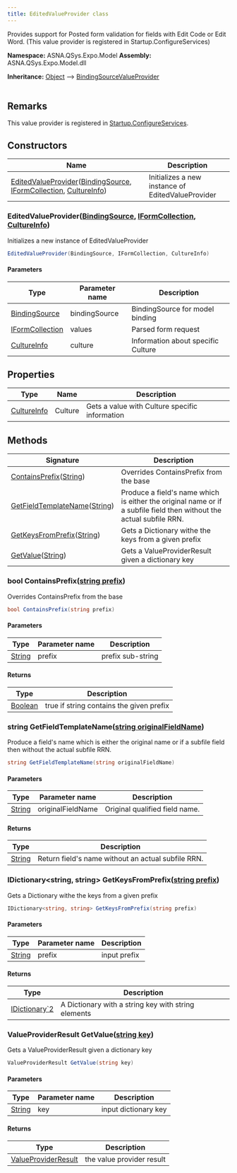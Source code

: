 ```yaml
---
title: EditedValueProvider class
---
```


Provides support for Posted form validation for fields with Edit Code or Edit Word. (This value provider is registered in Startup.ConfigureServices) 

**Namespace:** ASNA.QSys.Expo.Model
**Assembly:** ASNA.QSys.Expo.Model.dll

**Inheritance:** [Object](https://docs.microsoft.com/en-us/dotnet/api/system.object) --> [BindingSourceValueProvider](https://learn.microsoft.com/en-us/dotnet/api/microsoft.aspnetcore.mvc.modelbinding.bindingsourcevalueprovider?view=aspnetcore-8.0)
<br>
<br>

## Remarks

This value provider is registered in [Startup.ConfigureServices](https://docs.microsoft.com/en-us/aspnet/core/fundamentals/startup).

## Constructors

| Name | Description |
| --- | --- |
| [EditedValueProvider](#editedvalueproviderbindingsource-iformcollection-cultureinfo)([BindingSource](https://docs.microsoft.com/en-us/dotnet/api/microsoft.aspnetcore.mvc.modelbinding.bindingsource), [IFormCollection](https://docs.microsoft.com/en-us/dotnet/api/microsoft.aspnetcore.http.iformcollection), [CultureInfo](https://docs.microsoft.com/en-us/dotnet/api/system.globalization.cultureinfo)) | Initializes a new instance of EditedValueProvider

### EditedValueProvider([BindingSource](https://docs.microsoft.com/en-us/dotnet/api/microsoft.aspnetcore.mvc.modelbinding.bindingsource), [IFormCollection](https://docs.microsoft.com/en-us/dotnet/api/microsoft.aspnetcore.http.iformcollection), [CultureInfo](https://docs.microsoft.com/en-us/dotnet/api/system.globalization.cultureinfo))

Initializes a new instance of EditedValueProvider

```cs
EditedValueProvider(BindingSource, IFormCollection, CultureInfo)
```

#### Parameters

| Type | Parameter name | Description
| --- | --- | ---
| [BindingSource](https://docs.microsoft.com/en-us/dotnet/api/microsoft.aspnetcore.mvc.modelbinding.bindingsource) | bindingSource | BindingSource for model binding
| [IFormCollection](https://docs.microsoft.com/en-us/dotnet/api/microsoft.aspnetcore.http.iformcollection) | values | Parsed form request
| [CultureInfo](https://docs.microsoft.com/en-us/dotnet/api/system.globalization.cultureinfo) | culture | Information about specific Culture

## Properties

| Type | Name | Description
| --- | --- | --- 
| [CultureInfo](https://docs.microsoft.com/en-us/dotnet/api/system.globalization.cultureinfo) | Culture | Gets a value with Culture specific information |

## Methods

| Signature | Description |
| --- | --- |
| [ContainsPrefix](#bool-containsprefixstring-prefix)([String](https://docs.microsoft.com/en-us/dotnet/api/system.string)) | Overrides ContainsPrefix from the base
| [GetFieldTemplateName](#string-getfieldtemplatenamestring-originalfieldname)([String](https://docs.microsoft.com/en-us/dotnet/api/system.string)) | Produce a field's name which is either the original name or if a subfile field then without the actual subfile RRN.
| [GetKeysFromPrefix](#idictionary-string-string-getkeysfromprefixstring-prefix)([String](https://docs.microsoft.com/en-us/dotnet/api/system.string)) | Gets a Dictionary withe the keys from a given prefix
| [GetValue](#valueproviderresult-getvaluestring-key)([String](https://docs.microsoft.com/en-us/dotnet/api/system.string)) | Gets a ValueProviderResult given a dictionary key

### bool ContainsPrefix([string prefix](https://learn.microsoft.com/en-us/dotnet/api/system.string?view=net-8.0))

Overrides ContainsPrefix from the base

```cs
bool ContainsPrefix(string prefix)
```

#### Parameters

| Type | Parameter name | Description
| --- | --- | ---
| [String](https://docs.microsoft.com/en-us/dotnet/api/system.string) | prefix | prefix sub-string

#### Returns

| Type | Description
| --- | ---
| [Boolean](https://docs.microsoft.com/en-us/dotnet/api/system.boolean) | true if string contains the given prefix

### string GetFieldTemplateName([string originalFieldName](https://learn.microsoft.com/en-us/dotnet/api/system.string?view=net-8.0))

Produce a field's name which is either the original name or if a subfile field then without the actual subfile RRN.

```cs
string GetFieldTemplateName(string originalFieldName)
```

#### Parameters

| Type | Parameter name | Description
| --- | --- | ---
| [String](https://docs.microsoft.com/en-us/dotnet/api/system.string) | originalFieldName | Original qualified field name.

#### Returns

| Type | Description
| --- | ---
| [String](https://docs.microsoft.com/en-us/dotnet/api/system.string) | Return field's name without an actual subfile RRN.

### IDictionary<string, string> GetKeysFromPrefix([string prefix](https://learn.microsoft.com/en-us/dotnet/api/system.string?view=net-8.0))

Gets a Dictionary withe the keys from a given prefix

```cs
IDictionary<string, string> GetKeysFromPrefix(string prefix)
```

#### Parameters

| Type | Parameter name | Description
| --- | --- | ---
| [String](https://docs.microsoft.com/en-us/dotnet/api/system.string) | prefix | input prefix

#### Returns

| Type | Description
| --- | ---
| [IDictionary`2](https://docs.microsoft.com/en-us/dotnet/api/system.collections.generic.idictionary-2) | A Dictionary with a string key with string elements

### ValueProviderResult GetValue([string key](https://learn.microsoft.com/en-us/dotnet/api/system.string?view=net-8.0))

Gets a ValueProviderResult given a dictionary key

```cs
ValueProviderResult GetValue(string key)
```

#### Parameters

| Type | Parameter name | Description
| --- | --- | ---
| [String](https://docs.microsoft.com/en-us/dotnet/api/system.string) | key | input dictionary key

#### Returns

| Type | Description
| --- | ---
| [ValueProviderResult](https://learn.microsoft.com/en-us/dotnet/api/microsoft.aspnetcore.mvc.modelbinding.valueproviderresult?view=aspnetcore-8.0) | the value provider result
